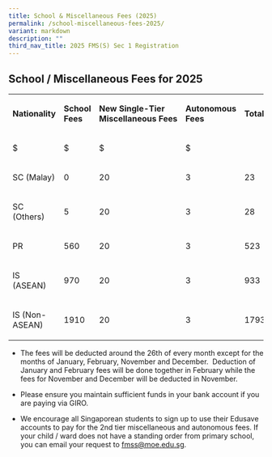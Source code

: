 ```yaml
---
title: School & Miscellaneous Fees (2025)
permalink: /school-miscellaneous-fees-2025/
variant: markdown
description: ""
third_nav_title: 2025 FMS(S) Sec 1 Registration
---
```

<h2>School / Miscellaneous Fees for 2025</h2>
<table style="minWidth: 125px">
<colgroup>
<col>
<col>
<col>
<col>
<col>
</colgroup>
<tbody>
<tr>
<td rowspan="1" colspan="1">
<p><strong>Nationality</strong>
</p>
</td>
<td rowspan="1" colspan="1">
<p><strong>School Fees</strong>
</p>
</td>
<td rowspan="1" colspan="1">
<p><strong>New Single-Tier Miscellaneous&nbsp;Fees</strong>
</p>
</td>
<td rowspan="1" colspan="1">
<p><strong>Autonomous Fees</strong>
</p>
</td>
<td rowspan="1" colspan="1">
<p><strong>Total</strong>
</p>
</td>
</tr>
<tr>
<td rowspan="1" colspan="1">
<p>$</p>
</td>
<td rowspan="1" colspan="1">
<p>$</p>
</td>
<td rowspan="1" colspan="1">
<p>$</p>
</td>
<td rowspan="1" colspan="1">
<p>$</p>
</td>
<td rowspan="1" colspan="1">
<p></p>
</td>
</tr>
<tr>
<td rowspan="1" colspan="1">
<p>SC (Malay)</p>
</td>
<td rowspan="1" colspan="1">
<p>0</p>
</td>
<td rowspan="1" colspan="1">
<p>20</p>
</td>
<td rowspan="1" colspan="1">
<p>3</p>
</td>
<td rowspan="1" colspan="1">
<p>23</p>
</td>
</tr>
<tr>
<td rowspan="1" colspan="1">
<p>SC (Others)</p>
</td>
<td rowspan="1" colspan="1">
<p>5</p>
</td>
<td rowspan="1" colspan="1">
<p>20</p>
</td>
<td rowspan="1" colspan="1">
<p>3</p>
</td>
<td rowspan="1" colspan="1">
<p>28</p>
</td>
</tr>
<tr>
<td rowspan="1" colspan="1">
<p>PR</p>
</td>
<td rowspan="1" colspan="1">
<p>560</p>
</td>
<td rowspan="1" colspan="1">
<p>20</p>
</td>
<td rowspan="1" colspan="1">
<p>3</p>
</td>
<td rowspan="1" colspan="1">
<p>523</p>
</td>
</tr>
<tr>
<td rowspan="1" colspan="1">
<p>IS (ASEAN)</p>
</td>
<td rowspan="1" colspan="1">
<p>970</p>
</td>
<td rowspan="1" colspan="1">
<p>20</p>
</td>
<td rowspan="1" colspan="1">
<p>3</p>
</td>
<td rowspan="1" colspan="1">
<p>933</p>
</td>
</tr>
<tr>
<td rowspan="1" colspan="1">
<p>IS (Non-ASEAN)</p>
</td>
<td rowspan="1" colspan="1">
<p>1910</p>
</td>
<td rowspan="1" colspan="1">
<p>20</p>
</td>
<td rowspan="1" colspan="1">
<p>3</p>
</td>
<td rowspan="1" colspan="1">
<p>1793</p>
</td>
</tr>
</tbody>
</table>
<ul data-tight="true" class="tight">
<li>
<p>The fees will be deducted around the 26th&nbsp;of every month except for
the months of January, February, November and December.&nbsp; Deduction
of January and February fees will be done together in February while the
fees for November and December will be deducted in November.</p>
</li>
<li>
<p>Please ensure you maintain sufficient funds in your bank account if you
are paying via GIRO.</p>
</li>
<li>
<p>We encourage all Singaporean students to sign up to use their Edusave
accounts to pay for the 2nd&nbsp;tier miscellaneous and autonomous fees.
If your child / ward does not have a standing order from primary school,
you can email your request to&nbsp;<a href="mailto:fmss@moe.edu.sg" rel="noopener noreferrer nofollow" target="_blank"><u>fmss@moe.edu.sg</u></a>.</p>
</li>
</ul>
<p></p>